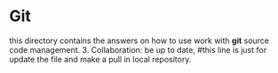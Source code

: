 # Git

this directory contains the answers on how to use work with **git** source code management.
3. Collaboration: be up to date, #this line is just for update the file and make a pull in local repository.
